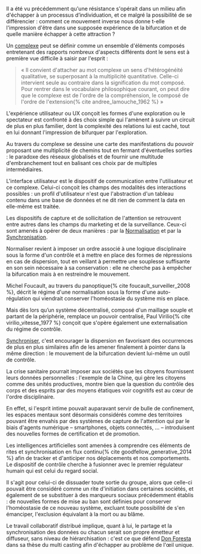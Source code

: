 Il a été vu précédemment qu'une résistance s'opérait dans un milieu afin d'échapper à un processus d’individuation, et ce malgré la possibilité de se différencier : comment ce mouvement inverse nous donne t-elle l'impression d'être dans une supposée expérience de la bifurcation et de quelle manière échapper à cette attraction ?

Un [complexe](https://bifurcation.etxetxe.fr/7-annexes/lexique/) peut se définir comme un ensemble d'éléments composés entretenant des rapports nombreux d'aspects différents dont le sens est à première vue difficile à saisir par l'esprit :

>« Il convient d'attacher au mot complexe un sens d'hétérogénéité qualitative, se superposant à la multiplicité quantitative. Celle-ci intervient seule au contraire dans la signification du mot composé. Pour rentrer dans le vocabulaire philosophique courant, on peut dire que le complexe est de l'ordre de la compréhension, le composé de l'ordre de l'extension{% cite andree_lamouche_1962 %} »

L'expérience utilisateur ou UX conçoit les formes d'une exploration ou le spectateur est confronté à des choix simple qui l'amènent à suivre un circuit de plus en plus familier, dont la complexité des relations lui est caché, tout en lui donnant l'impression de bifurquer par l'exploration.

Au travers du complexe se dessine une carte des manifestations du pouvoir proposant une multiplicité de chemins tout en fermant d'éventuelles sorties : le paradoxe des réseaux globalisés et de fournir une multitude d'embranchement tout en balisant ces choix par de multiples intermédiaires.

L'interface utilisateur est le dispositif de communication entre l'utilisateur et ce complexe. Celui-ci conçoit les champs des modalités des interactions possibles : un profil d'utilisateur n'est que l'abstraction d'un tableau contenu dans une base de données et ne dit rien de comment la data en elle-même est traitée.

Les dispositifs de capture et de sollicitation de l'attention se retrouvent entre autres dans les champs du marketing et de la surveillance. Ceux-ci sont amenés à opérer de deux manières : par la [Normalisation](https://bifurcation.etxetxe.fr/7-annexes/lexique/) et par la [Synchronisation](https://bifurcation.etxetxe.fr/7-annexes/lexique/).

Normaliser revient à imposer un ordre associé à une logique disciplinaire sous la forme d'un contrôle et à mettre en place des formes de répressions en cas de dispersion, tout en veillant à permettre une souplesse suffisante en son sein nécessaire à sa conservation : elle ne cherche pas à empêcher la bifurcation mais à en restreindre le mouvement.

Michel Foucault, au travers du panoptique{% cite foucault_surveiller_2008 %}, décrit le régime d'une normalisation sous la forme d'une auto-régulation qui viendrait conserver l'homéostasie du système mis en place.

Mais dès lors qu’un système décentralisé, composé d'un maillage souple et partant de la périphérie, remplace un pouvoir centralisé, Paul Virilio{% cite virilio_vitesse_1977 %} conçoit que s'opère également une externalisation du régime de contrôle.

[Synchroniser](https://bifurcation.etxetxe.fr/7-annexes/lexique/), c'est encourager la dispersion en favorisant des occurrences de plus en plus similaires afin de les amener finalement à pointer dans la même direction : le mouvement de la bifurcation devient lui-même un outil de contrôle.

La crise sanitaire pourrait imposer aux sociétés que les citoyens fournissent leurs données personnelles : l'exemple de la Chine, qui gère les citoyens comme des unités productives, montre bien que la question du contrôle des corps et des esprits par des moyens étatiques voir cognitifs est au cœur de l'ordre disciplinaire.

En effet, si l'esprit intime pouvait auparavant servir de bulle de confinement, les espaces mentaux sont désormais considérés comme des territoires pouvant être envahis par des systèmes de capture de l'attention qui par le biais d'agents numérique &ndash; smartphones, objets connectés, ... &ndash; introduisent des nouvelles formes de certification et de promotion.

Les intelligences artificielles sont amenées à comprendre ces éléments de rites et synchronisation en flux continu{% cite goodfellow_generative_2014 %} afin de tracker et d'anticiper nos déplacements et nos comportements. Le dispositif de contrôle cherche à fusionner avec le premier régulateur humain qui est celui du regard social.

Il s'agit pour celui-ci de dissuader toute sortie du groupe, alors que celle-ci pouvait être considéré comme un rite d'initiation dans certaines sociétés, et également de se substituer à des marqueurs sociaux précédemment établis : de nouvelles formes de mise au ban sont définies pour conserver l'homéostasie de ce nouveau système, excluant toute possibilité de s'en émanciper, l'exclusion équivalant à la mort ou au blâme.

Le travail collaboratif distribué implique, quant à lui, le partage et la synchronisation des données ou chacun serait son propre émetteur et diffuseur, sans niveau de hiérarchisation : c'est ce que défend [Don Foresta](https://www.youtube.com/watch?v=iRGWVtc_Jbc) dans sa thèse du multi casting afin d'échapper au problème de l'œil unique.
